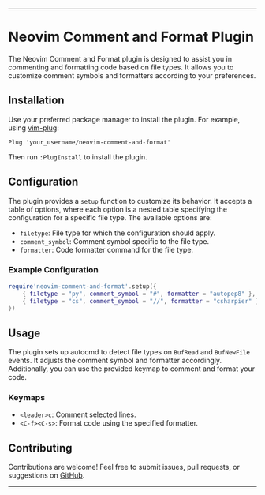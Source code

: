 
---

# Neovim Comment and Format Plugin

The Neovim Comment and Format plugin is designed to assist you in commenting and formatting code based on file types. It allows you to customize comment symbols and formatters according to your preferences.

## Installation

Use your preferred package manager to install the plugin. For example, using [vim-plug](https://github.com/junegunn/vim-plug):

```vim
Plug 'your_username/neovim-comment-and-format'
```

Then run `:PlugInstall` to install the plugin.

## Configuration

The plugin provides a `setup` function to customize its behavior. It accepts a table of options, where each option is a nested table specifying the configuration for a specific file type. The available options are:

- `filetype`: File type for which the configuration should apply.
- `comment_symbol`: Comment symbol specific to the file type.
- `formatter`: Code formatter command for the file type.

### Example Configuration

```lua
require'neovim-comment-and-format'.setup({
    { filetype = "py", comment_symbol = "#", formatter = "autopep8" },
    { filetype = "cs", comment_symbol = "//", formatter = "csharpier" },
})
```

## Usage

The plugin sets up autocmd to detect file types on `BufRead` and `BufNewFile` events. It adjusts the comment symbol and formatter accordingly. Additionally, you can use the provided keymap to comment and format your code.

### Keymaps

- `<leader>c`: Comment selected lines.
- `<C-f><C-s>`: Format code using the specified formatter.

## Contributing

Contributions are welcome! Feel free to submit issues, pull requests, or suggestions on [GitHub](https://github.com/SmoQx/neovim-comment-and-format).

---
